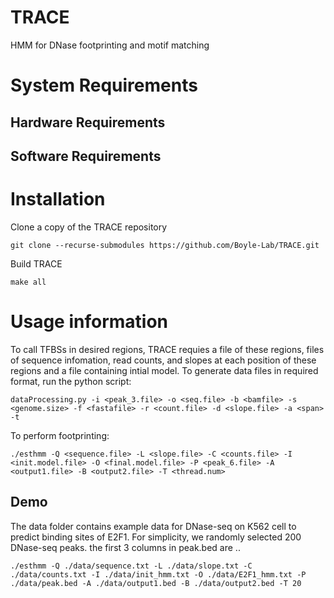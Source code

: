 # TRACE
HMM for DNase footprinting and motif matching

# System Requirements

## Hardware Requirements

## Software Requirements


# Installation
Clone a copy of the TRACE repository

```
git clone --recurse-submodules https://github.com/Boyle-Lab/TRACE.git
```

Build TRACE

```
make all
```

# Usage information
To call TFBSs in desired regions, TRACE requies a file of these regions, files of sequence infomation, read counts, and slopes at each position of these regions and a file containing intial model.
To generate data files in required format, run the python script:
```
dataProcessing.py -i <peak_3.file> -o <seq.file> -b <bamfile> -s <genome.size> -f <fastafile> -r <count.file> -d <slope.file> -a <span> -t
```
To perform footprinting:

```
./esthmm -Q <sequence.file> -L <slope.file> -C <counts.file> -I <init.model.file> -O <final.model.file> -P <peak_6.file> -A <output1.file> -B <output2.file> -T <thread.num>
```

## Demo
The data folder contains example data for DNase-seq on K562 cell to predict binding sites of E2F1.  For simplicity, we randomly selected 200 DNase-seq peaks. the first 3 columns in peak.bed are ..

```
./esthmm -Q ./data/sequence.txt -L ./data/slope.txt -C ./data/counts.txt -I ./data/init_hmm.txt -O ./data/E2F1_hmm.txt -P ./data/peak.bed -A ./data/output1.bed -B ./data/output2.bed -T 20
```
